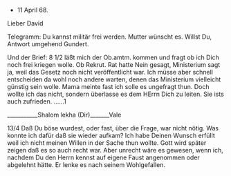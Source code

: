 + 11 April 68.

Lieber David

Telegramm: Du kannst militär frei werden. Mutter wünscht es. Willst Du, Antwort umgehend
 Gundert.



Und der Brief: 8 1/2 läßt mich der Ob.amtm. kommen und fragt ob ich Dich noch frei kriegen wolle. Ob Rekrut. Rat hatte Nein gesagt, Ministerium sagt ja, weil das Gesetz noch nicht veröffentlicht war. Ich müsse aber schnell entscheiden da wohl noch andere warten, denen das Ministerium vielleicht günstig sein wolle. Mama meinte fast ich solle es ungefragt thun. Doch wollte ich das nicht, sondern überlasse es dem HErrn Dich zu leiten. Sie ists auch zufrieden. ......1

___________Shalom lekha (Dir)_______Vale



13/4 Daß Du böse wurdest, oder fast, über die Frage, war nicht nötig. Was konnte ich dafür daß sie wieder aufkam? Ich habe Deinen Wunsch erfüllt weil ich nicht meinen Willen in der Sache thun wollte. Gott wird später zeigen daß es so auch recht war. Aber unrecht wäre es gewesen, wenn ich, nachdem Du den Herrn kennst auf eigene Faust angenommen oder abgelehnt hätte. Er lenke es nach seinem Wohlgefallen.
